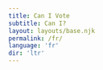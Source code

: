 ```yaml
---
title: Can I Vote
subtitle: Can I?
layout: layouts/base.njk 
permalink: /fr/
language: 'fr'
dir: 'ltr'
---
```

